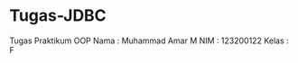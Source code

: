 # Tugas-JDBC
Tugas Praktikum OOP <break>
Nama  : Muhammad Amar M <break>
NIM   : 123200122 <break>
Kelas : F
